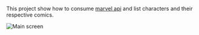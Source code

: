 This project show how to consume [marvel api](https://developer.marvel.com/docs) and list characters and their respective comics.


![Main screen](https://i.imgur.com/3umZH1b.png)
